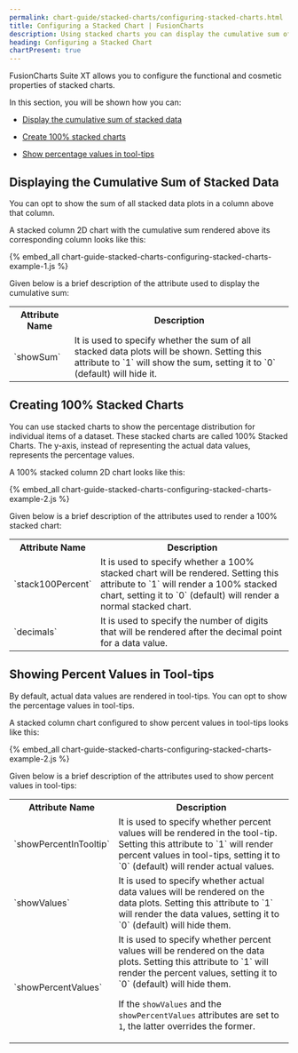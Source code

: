 ```yaml
---
permalink: chart-guide/stacked-charts/configuring-stacked-charts.html
title: Configuring a Stacked Chart | FusionCharts
description: Using stacked charts you can display the cumulative sum of stacked data and show percent value in tooltip.
heading: Configuring a Stacked Chart
chartPresent: true
---
```


FusionCharts Suite XT allows you to configure the functional and cosmetic properties of stacked charts.

In this section, you will be shown how you can:

* <a href="/chart-guide/stacked-charts/configuring-stacked-charts.html#displaying-the-cumulative-sum-of-stacked-data">Display the cumulative sum of stacked data</a>

* <a href="/chart-guide/stacked-charts/configuring-stacked-charts.html#creating-100-stacked-charts">Create 100% stacked charts</a>

* <a href="/chart-guide/stacked-charts/configuring-stacked-charts.html#showing-percent-values-in-tool-tips">Show percentage values in tool-tips</a>

## Displaying the Cumulative Sum of Stacked Data

You can opt to show the sum of all stacked data plots in a column above that column.

A stacked column 2D chart with the cumulative sum rendered above its corresponding column looks like this:

{% embed_all chart-guide-stacked-charts-configuring-stacked-charts-example-1.js %}

Given below is a brief description of the attribute used to display the cumulative sum:

<table>
  <tr>
    <th>Attribute Name</th>
    <th>Description</th>
  </tr>
  <tr>
    <td>`showSum`</td>
    <td>It is used to specify whether the sum of all stacked data plots will be shown. Setting this attribute to `1` will show the sum, setting it to `0` (default) will hide it.</td>
  </tr>
</table>


## Creating 100% Stacked Charts

You can use stacked charts to show the percentage distribution for individual items of a dataset. These stacked charts are called 100% Stacked Charts. The y-axis, instead of representing the actual data values, represents the percentage values.

A 100% stacked column 2D chart looks like this:

{% embed_all chart-guide-stacked-charts-configuring-stacked-charts-example-2.js %}

Given below is a brief description of the attributes used to render a 100% stacked chart:

<table>
  <tr>
    <th>Attribute Name</th>
    <th>Description</th>
  </tr>
  <tr>
    <td>`stack100Percent`</td>
    <td>It is used to specify whether a 100% stacked chart will be rendered. Setting this attribute to `1` will render a 100% stacked chart, setting it to `0` (default) will render a normal stacked chart.</td>
  </tr>
  <tr>
    <td>`decimals`</td>
    <td>It is used to specify the number of digits that will be rendered after the decimal point for a data value.</td>
  </tr>
</table>



## Showing Percent Values in Tool-tips

By default, actual data values are rendered in tool-tips. You can opt to show the percentage values in tool-tips.

A stacked column chart configured to show percent values in tool-tips looks like this:

{% embed_all chart-guide-stacked-charts-configuring-stacked-charts-example-2.js %}

Given below is a brief description of the attributes used to show percent values in tool-tips:

<table>
  <tr>
    <th>Attribute Name</th>
    <th>Description</th>
  </tr>
  <tr>
    <td>`showPercentInTooltip`</td>
    <td>It is used to specify whether percent values will be rendered in the tool-tip. Setting this attribute to `1` will render percent values in tool-tips, setting it to `0` (default) will render actual values.</td>
  </tr>
  <tr>
    <td>`showValues`</td>
    <td>It is used to specify whether actual data values will be rendered on the data plots. Setting this attribute to `1` will render the data values, setting it to `0` (default) will hide them.</td>
  </tr>
  <tr>
    <td>`showPercentValues`</td>
    <td>It is used to specify whether percent values will be rendered on the data plots. Setting this attribute to `1` will render the percent values, setting it to `0` (default) will hide them.

If the `showValues` and the `showPercentValues` attributes are set to `1`, the latter overrides the former. </td>
  </tr>
</table>
